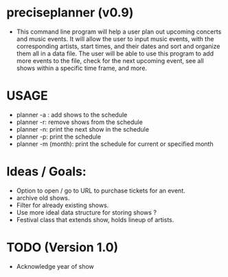 # preciseplanner (v0.9)
- This command line program will help a user plan out upcoming concerts and music events. 
  It will allow the user to input music events, with the corresponding artists, start
  times, and their dates and sort and organize them all in a data
  file. The user will be able to use this program to add more events to the
  file, check for the next upcoming event, see all shows within a specific time frame,
  and more.

# USAGE
- planner -a : add shows to the schedule
- planner -r: remove shows from the schedule
- planner -n: print the next show in the schedule
- planner -p: print the schedule
- planner -m (month): print the schedule for current or specified month
  
# Ideas / Goals:
- Option to open / go to URL to purchase tickets for an event.
- archive old shows.
- Filter for already existing shows.
- Use more ideal data structure for storing shows ?
- Festival class that extends show, holds lineup of artists. 

# TODO (Version 1.0)
- Acknowledge year of show 
